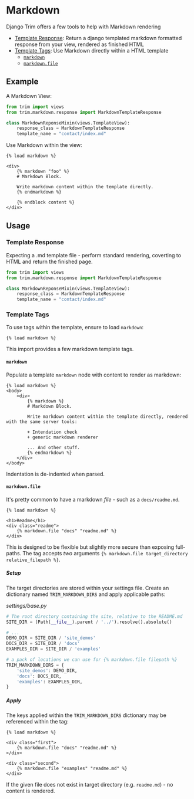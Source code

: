 # Markdown

Django Trim offers a few tools to help with Markdown rendering

+ [Template Response](#template-response): Return a django templated markdown formatted response from your view, rendered as finished HTML
+ [Template Tags](#template-tags): Use Markdown directly within a HTML template
  +  [`markdown`](#markdown)
  +  [`markdown.file`](#markdown-file)

## Example

A Markdown View:

```py
from trim import views
from trim.markdown.response import MarkdownTemplateResponse

class MarkdownReponseMixin(views.TemplateView):
    response_class = MarkdownTemplateResponse
    template_name = "contact/index.md"
```

Use Markdown within the view:

```jinja
{% load markdown %}

<div>
    {% markdown "foo" %}
    # Markdown Block.

    Write markdown content within the template directly.
    {% endmarkdown %}

    {% endblock content %}
</div>
```

## Usage

### Template Response

Expecting a .md template file - perform standard rendering, coverting to HTML and return the finished page.


```py
from trim import views
from trim.markdown.response import MarkdownTemplateResponse

class MarkdownReponseMixin(views.TemplateView):
    response_class = MarkdownTemplateResponse
    template_name = "contact/index.md"
```


### Template Tags

To use tags within the template, ensure to load `markdown`:

```jinja
{% load markdown %}
```

This import provides a few markdown template tags.


#### `markdown`

Populate a template `markdown` node with content to render as markdown:

```jinja
{% load markdown %}
<body>
    <div>
        {% markdown %}
        # Markdown Block.

        Write markdown content within the template directly, rendered with the same server tools:

        + Intendation check
        + generic markdown renderer

        ... And other stuff.
        {% endmarkdown %}
    </div>
</body>
```

Indentation is de-indented when parsed.


#### `markdown.file`

It's pretty common to have a markdown _file_ - such as a `docs/readme.md`.


```jinja
{% load markdown %}

<h1>Readme</h1>
<div class="readme">
    {% markdown.file "docs" "readme.md" %}
</div>
```

This is designed to be flexible but slightly more secure than exposing full-paths. The tag accepts _two_ arguments `{% markdown.file target_directory relative_filepath %}`.

##### Setup

The target directories are stored within your settings file. Create an dictionary named `TRIM_MARKDOWN_DIRS` and apply applicable paths:

_settings/base.py_
```py
# The root directory containing the site, relative to the README.md
SITE_DIR = (Path(__file__).parent / '../').resolve().absolute()

# ...
DEMO_DIR = SITE_DIR / 'site_demos'
DOCS_DIR = SITE_DIR / 'docs'
EXAMPLES_DIR = SITE_DIR / 'examples'

# a pack of locations we can use for {% markdown.file filepath %}
TRIM_MARKDOWN_DIRS = {
    'site_demos': DEMO_DIR,
    'docs': DOCS_DIR,
    'examples': EXAMPLES_DIR,
}
```

##### Apply

The keys applied within the `TRIM_MARKDOWN_DIRS` dictionary may be referenced within the tag:

```jinja
{% load markdown %}

<div class="first">
    {% markdown.file "docs" "readme.md" %}
</div>

<div class="second">
    {% markdown.file "examples" "readme.md" %}
</div>
```

If the given file does not exist in target directory (e.g. `readme.md`) - no content is rendered.
